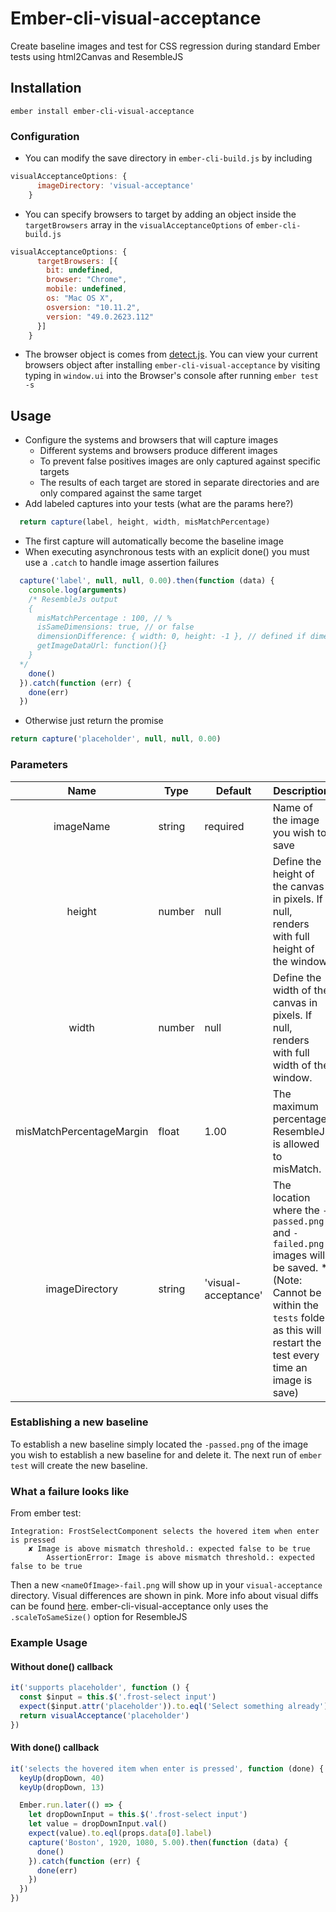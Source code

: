 # Ember-cli-visual-acceptance

Create baseline images and test for CSS regression during standard Ember tests using html2Canvas and ResembleJS

## Installation

`ember install ember-cli-visual-acceptance`
### Configuration
* You can modify the save directory in `ember-cli-build.js` by including
```javascript
visualAcceptanceOptions: {
      imageDirectory: 'visual-acceptance'
    }
``` 
* You can specify browsers to target by adding an object inside the `targetBrowsers` array in the `visualAcceptanceOptions` of `ember-cli-build.js`
```javascript
visualAcceptanceOptions: {
      targetBrowsers: [{
        bit: undefined,
        browser: "Chrome",
        mobile: undefined,
        os: "Mac OS X",
        osversion: "10.11.2",
        version: "49.0.2623.112"
      }]
    }
```
  * The browser object is comes from [detect.js](https://github.com/benbscholz/detect/blob/master/src/detect.js#L6-L11). You can view your current browsers object after installing `ember-cli-visual-acceptance` by visiting typing in `window.ui` into the Browser's console after running `ember test -s`

## Usage

  * Configure the systems and browsers that will capture images
    * Different systems and browsers produce different images
    * To prevent false positives images are only captured against specific targets
    * The results of each target are stored in separate directories and are only compared against the same target
  * Add labeled captures into your tests (what are the params here?)
  ```javascript
    return capture(label, height, width, misMatchPercentage)
  ```
  * The first capture will automatically become the baseline image
  * When executing asynchronous tests with an explicit done() you must use a `.catch` to handle image assertion failures
  ```javascript
    capture('label', null, null, 0.00).then(function (data) {
      console.log(arguments)  
      /* ResembleJs output
      {
        misMatchPercentage : 100, // %
        isSameDimensions: true, // or false
        dimensionDifference: { width: 0, height: -1 }, // defined if dimensions are not the same
        getImageDataUrl: function(){}
      }
    */
      done()
    }).catch(function (err) {
      done(err)
    })
```
  * Otherwise just return the promise
```javascript
return capture('placeholder', null, null, 0.00)
```


### Parameters
|           Name           | Type   | Default             | Description                                                                                                                                                                         |
|:------------------------:|--------|---------------------|-------------------------------------------------------------------------------------------------------------------------------------------------------------------------------------|
| imageName                | string | required            | Name of the image you wish to save                                                                                                                                                  |
| height                   | number | null                | Define the height of the canvas in pixels. If null, renders with full height of the window.                                                                                         |
| width                    | number | null                | Define the width of the canvas in pixels. If null, renders with full width of the window.                                                                                           |
| misMatchPercentageMargin | float  | 1.00                | The maximum percentage ResembleJs is allowed to misMatch.                                                                                                                           |
| imageDirectory           | string | 'visual-acceptance' | The location where the `-passed.png` and `-failed.png` images will be saved. *(Note: Cannot be within the `tests` folder as this will restart the test every time an image is save) |

### Establishing a new baseline
To establish a new baseline simply located the `-passed.png` of the image you wish to establish a new baseline for and delete it. The next run of `ember test` will create the new baseline.

### What a failure looks like
From ember test:
```
Integration: FrostSelectComponent selects the hovered item when enter is pressed
    ✘ Image is above mismatch threshold.: expected false to be true
        AssertionError: Image is above mismatch threshold.: expected false to be true
```

Then a new `<nameOfImage>-fail.png` will show up in your `visual-acceptance` directory. 
Visual differences are shown in pink. 
More info about visual diffs can be found [here](https://github.com/Huddle/Resemble.js). 
ember-cli-visual-acceptance only uses the `.scaleToSameSize()` option for ResembleJS

### Example Usage

#### Without done() callback
```javascript
it('supports placeholder', function () {
  const $input = this.$('.frost-select input')
  expect($input.attr('placeholder')).to.eql('Select something already')
  return visualAcceptance('placeholder')
})
```

#### With done() callback
```javascript
it('selects the hovered item when enter is pressed', function (done) {
  keyUp(dropDown, 40)
  keyUp(dropDown, 13)

  Ember.run.later(() => {
    let dropDownInput = this.$('.frost-select input')
    let value = dropDownInput.val()
    expect(value).to.eql(props.data[0].label)
    capture('Boston', 1920, 1080, 5.00).then(function (data) {
      done()
    }).catch(function (err) {
      done(err)
    })
  })
})
```
